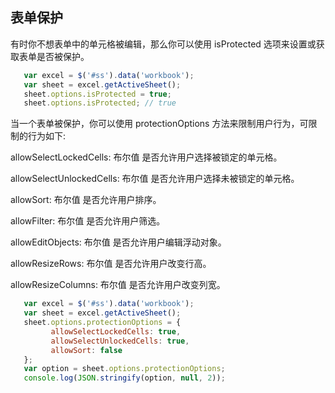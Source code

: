 ## 表单保护
有时你不想表单中的单元格被编辑，那么你可以使用 isProtected 选项来设置或获取表单是否被保护。
```JavaScript
   var excel = $('#ss').data('workbook');
   var sheet = excel.getActiveSheet();
   sheet.options.isProtected = true;
   sheet.options.isProtected; // true
```

当一个表单被保护，你可以使用 protectionOptions 方法来限制用户行为，可限制的行为如下:

allowSelectLockedCells: 布尔值 是否允许用户选择被锁定的单元格。

allowSelectUnlockedCells: 布尔值 是否允许用户选择未被锁定的单元格。

allowSort: 布尔值 是否允许用户排序。

allowFilter: 布尔值 是否允许用户筛选。

allowEditObjects: 布尔值 是否允许用户编辑浮动对象。

allowResizeRows: 布尔值 是否允许用户改变行高。

allowResizeColumns: 布尔值 是否允许用户改变列宽。
```JavaScript
   var excel = $('#ss').data('workbook');
   var sheet = excel.getActiveSheet();
   sheet.options.protectionOptions = {
         allowSelectLockedCells: true, 
         allowSelectUnlockedCells: true,
         allowSort: false 
   };
   var option = sheet.options.protectionOptions;
   console.log(JSON.stringify(option, null, 2));
```
